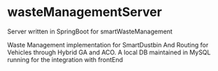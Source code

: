 # wasteManagementServer
Server written in SpringBoot for smartWasteManagement

Waste Management implementation for SmartDustbin And Routing for Vehicles through Hybrid GA and ACO.
A local DB maintained in MySQL running for the integration with frontEnd
